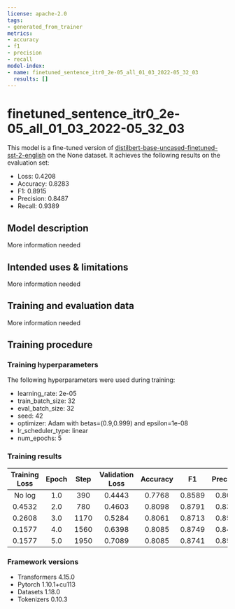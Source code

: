 ```yaml
---
license: apache-2.0
tags:
- generated_from_trainer
metrics:
- accuracy
- f1
- precision
- recall
model-index:
- name: finetuned_sentence_itr0_2e-05_all_01_03_2022-05_32_03
  results: []
---
```


<!-- This model card has been generated automatically according to the information the Trainer had access to. You
should probably proofread and complete it, then remove this comment. -->

# finetuned_sentence_itr0_2e-05_all_01_03_2022-05_32_03

This model is a fine-tuned version of [distilbert-base-uncased-finetuned-sst-2-english](https://huggingface.co/distilbert-base-uncased-finetuned-sst-2-english) on the None dataset.
It achieves the following results on the evaluation set:
- Loss: 0.4208
- Accuracy: 0.8283
- F1: 0.8915
- Precision: 0.8487
- Recall: 0.9389

## Model description

More information needed

## Intended uses & limitations

More information needed

## Training and evaluation data

More information needed

## Training procedure

### Training hyperparameters

The following hyperparameters were used during training:
- learning_rate: 2e-05
- train_batch_size: 32
- eval_batch_size: 32
- seed: 42
- optimizer: Adam with betas=(0.9,0.999) and epsilon=1e-08
- lr_scheduler_type: linear
- num_epochs: 5

### Training results

| Training Loss | Epoch | Step | Validation Loss | Accuracy | F1     | Precision | Recall |
|:-------------:|:-----:|:----:|:---------------:|:--------:|:------:|:---------:|:------:|
| No log        | 1.0   | 390  | 0.4443          | 0.7768   | 0.8589 | 0.8072    | 0.9176 |
| 0.4532        | 2.0   | 780  | 0.4603          | 0.8098   | 0.8791 | 0.8302    | 0.9341 |
| 0.2608        | 3.0   | 1170 | 0.5284          | 0.8061   | 0.8713 | 0.8567    | 0.8863 |
| 0.1577        | 4.0   | 1560 | 0.6398          | 0.8085   | 0.8749 | 0.8472    | 0.9044 |
| 0.1577        | 5.0   | 1950 | 0.7089          | 0.8085   | 0.8741 | 0.8516    | 0.8979 |


### Framework versions

- Transformers 4.15.0
- Pytorch 1.10.1+cu113
- Datasets 1.18.0
- Tokenizers 0.10.3

